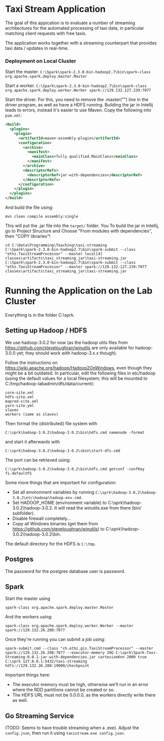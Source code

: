 # Taxi Stream Application

The goal of this appication is to evaluate a number of streaming architectures for the automated processing of taxi data, 
in particular matching client requests with free taxis.

The application works together with a streaming counterpart that provides taxi data / updates in real-time.


### Deployment on Local Cluster

Start the master.
`C:\Spark\spark-2.3.0-bin-hadoop2.7\bin\spark-class org.apache.spark.deploy.master.Master`

Start a worker.
`C:\Spark\spark-2.3.0-bin-hadoop2.7\bin\spark-class org.apache.spark.deploy.worker.Worker spark://129.132.127.239:7077`

Start the driver.
For this, you need to remove the .master("") line in the driver program, as well as have a HDFS running.
Building the jar in Intellij leads to errors, instead it's easier to use Maven. Copy the following into `pom.xml`:
```xml
<build>
  <plugins>
    <plugin>
      <artifactId>maven-assembly-plugin</artifactId>
      <configuration>
        <archive>
          <manifest>
            <mainClass>fully.qualified.MainClass</mainClass>
          </manifest>
        </archive>
        <descriptorRefs>
          <descriptorRef>jar-with-dependencies</descriptorRef>
        </descriptorRefs>
      </configuration>
    </plugin>
  </plugins>
</build>
```

And build the file using:
```
mvn clean compile assembly:single
```
This will put the .jar file into the `target/` folder. You 
To build the jar in Intellij, go to Project Structure and Choose "From modules with dependencies", then "COPY libraries"!
```
cd C:\Data\Programming\Teaching\taxi-streaming
C:\Spark\spark-2.3.0-bin-hadoop2.7\bin\spark-submit --class "ethz.TaxiStreamProcessor" --master local[4] classes\artifacts\taxi_streaming_jar\taxi-streaming.jar
C:\Spark\spark-2.3.0-bin-hadoop2.7\bin\spark-submit --class "ethz.TaxiStreamProcessor" --master spark://129.132.127.239:7077 classes\artifacts\taxi_streaming_jar\taxi-streaming.jar
```

# Running the Application on the Lab Cluster

Everything is in the folder C:\sprk.

## Setting up Hadoop / HDFS

We use hadoop-3.0.2 for now (as the hadoop utils files from https://github.com/steveloughran/winutils are only available for hadoop-3.0.0 yet; they should work with hadoop-3.x.x though). 

Follow the instructions on https://wiki.apache.org/hadoop/Hadoop2OnWindows, even though 
they might be a bit outdated. In particular, edit the following files in etc/hadoop (using the default values for a local filesystem; this will be mounted to C:/tmp/hadoop-labadmin/dfs/data/current):
```
core-site.xml
hdfs-site.xml
mapred-site.xml
yarn-site.yml
slaves
workers (same as slaves)
```

Then format the (distributed) file system with 
```
C:\sprk\hadoop-3.0.2\hadoop-3.0.2\bin\hdfs.cmd namenode -format
```

and start it afterwards with
```
C:\sprk\hadoop-3.0.2\hadoop-3.0.2\sbin\start-dfs.cmd
```

The port can be retrieved using:
```
C:\sprk\hadoop-3.0.2\hadoop-3.0.2\bin\hdfs.cmd getconf -confKey fs.defaultFS
```

Some more things that are important for configuration:
* Set all environment variables by running `C:\sprk\hadoop-3.0.2\hadoop-3.0.2\etc\hadoop\hadoop-env.cmd`.
* Set HADOOP_HOME (environment variable) to C:\sprk\hadoop-3.0.2\hadoop-3.0.2. It will read the winutils.exe from there (bin/ subfolder).
* Disable firewall completely...
* Copy all Windows binaries (get them from https://github.com/steveloughran/winutils) to C:\sprk\hadoop-3.0.2\hadoop-3.0.2\bin.

The default directory for the HDFS is `C:\tmp`.

## Postgres

The password for the postgres database user is password.

## Spark
Start the master using 
```
spark-class org.apache.spark.deploy.master.Master
```

And the workers using:
```
spark-class org.apache.spark.deploy.worker.Worker --master spark://129.132.26.208:7077
```

Once they're running you can submit a job using:
```
spark-submit.cmd --class "ch.ethz.gis.TaxiStreamProcessor" --master spark://129.132.26.208:7077 --executor-memory 20G C:\sprk\Spark-Taxi-Streaming-0.0.1-jar-with-dependencies.jar cartesianKnn 2000 true C:\sprk 127.0.0.1:5432/taxi-streaming hdfs://129.132.26.208:19000/checkpoint
```

Important things here:
* The executor memory must be high, otherwise we'll run in an error where the RDD partitions cannot be created or so.
* The HDFS URL must not be 0.0.0.0, as the workers directly write there as well.


## Go Streaming Service
(TODO: Seems to have trouble streaming when a .exe).
Adjust the `config.json`, then run it using `taxistream.exe config.json`. 
